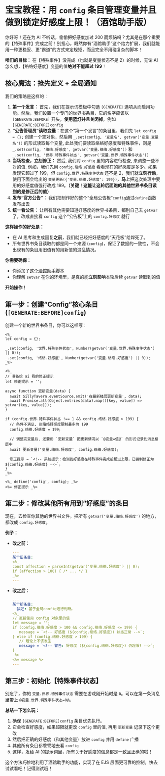 # 宝宝教程：用 `config` 条目管理变量并且做到锁定好感度上限！（酒馆助手版）

你好呀！还在为 AI 不听话，偷偷把好感度加过 200 而烦恼吗？尤其是在那个重要的【特殊事件】完成之前！别担心，既然你有“酒馆助手”这个给力扩展，我们就能用一种更稳妥、更“霸道”的方式来定规矩，而且完全不用碰复杂的脚本！

**咱们的目标：** 在【特殊事件】没完成（也就是变量状态不是 2）的时候，无论 AI 怎么想，【络络好感度】变量的值**绝对不能超过 199**！

## 核心魔法：抢先定义 + 全局通知

我们的策略是这样的：

1. **第一个发言：** 首先，我们在提示词模板中勾选 `[GENERATE]` 选项从而启用功能。然后，我们设置一个专门的世界书条目，它的名字应该以 `[GENERATE:BEFORE]` 开头，**使用蓝灯并且关闭掉**，例如 `[GENERATE:BEFORE]config`
2. **“公告管理员”读取变量**：在这个“第一个发言”的条目里，我们先 `let config = {};` 创建一个空对象，然后用 `_.set(config, '变量名', getvar('变量.变量名'))` 的形式读取每个变量, 此处我们要读取络络好感度和特殊事件，则是 `_.set(config, '络络.好感度', getvar('变量.络络.好感度'))` 和 `_.set(config, '世界.特殊事件状态', getvar('变量.世界.特殊事件状态'))`
3. **当场检查，立刻修正：** 然后, 我们对 `config` 里的内容进行检查, 来调整一些不对的值. 例如，我们先用 `config.络络.好感度` 看看现在的好感度是多少。如果发现它超过了 199，但 ``config.世界.特殊事件状态`` 还不是 2，我们就**立刻行动**，使用下面会给出的 `变量更新({'变量.络络.好感度': 199})`，**马上**把这次处理中要用的好感度值强行改成 199。**（关键！这能让这轮后面跑的其他世界书条目读到的是修正后的值）**
4. **发布“官方公告”：** 我们把制作好的整个“全局公告板”`config`通过`define`函数发布出去
5. **统一看公告：** 让所有其他需要知道好感度的世界书条目，都别自己去 `getvar` 了，改成直接看 `config` 这个“公告板”上的 `config.好感度` 就行

**这样操作的好处是：**

* 在 AI 思考和生成回复**之前**，我们就已经把好感度的“天花板”给焊死了。
* 所有世界书条目读取的都是同一个来源 (`config`)，保证了数据的一致性，不会出现有的条目用旧值有的用新值的混乱情况。

**你需要确保：**

* 你添加了[这个酒馆助手脚本](https://sillytavern-stage-girls-dog.readthedocs.io/tool_and_experience/variable_in_lorebook_without_qr/#id13)
* 你理解 `setvar` 在你的环境里，是真的能**立刻影响**本轮后续 `getvar` 读取到的值

**开始操作！**

## 第一步：创建“Config”核心条目 (`[GENERATE:BEFORE]config`)

创建一个新的世界书条目，你可以这样写：

```ejs
<%_
let config = {};

_.set(config, '世界.特殊事件状态', Number(getvar('变量.世界.特殊事件状态') || 0));
_.set(config, '络络.好感度', Number(getvar('变量.络络.好感度') || 0));
_%>

<%_
// 准备给 ai 看的修正提示
let 修正提示 = '';

async function 更新变量(data) {
  await SillyTavern.eventSource.emit('在最新楼层更新变量', data);
  await Promise.all(Object.entries(data).map(([key, value]) => setvar(key, value)));
}

if (config.世界.特殊事件状态 !== 1 && config.络络.好感度 > 199) {
  // 条件不满足, 则络络好感度限制最多为 199
  config.络络.好感度 = 199;

  // 调整完变量后, 还要用 `更新变量` 把更新情况以 `@变量=值@` 的形式记录到消息楼层中
  await 更新变量('变量.络络.好感度', config.络络.好感度);

  修正提示 = `<!-- 系统提示：检测到好感度在特殊事件完成前超过上限，已强制修正为 ${config.络络.好感度} -->`;
}
_%>

<%_ define('config', config); _%>
<%= 修正提示 _%>
```

## 第二步：修改其他所有用到“好感度”的条目

现在，去检查你其他的世界书文件。把所有 `getvar('变量.络络.好感度')` 的地方，都改成 `config.好感度`。

**例子：**

* **改之前：**

    ```yaml
    ---
    某个旧条目:
    <%_
    const affection = parseInt(getvar('变量.络络.好感度') || 0);
    if (affection > 100) { /* ... */ }
    _%>
    ---
    ```

* **改之后：**

    ```yaml
    ---
    某个新条目:
      描述: 基于全局config进行判断。
    <%_
    // 直接使用 config 对象里的值
    let message = '';
    if (config.络络.好感度 > 100 && config.络络.好感度 <= 199) {
       message = `<!-- 好感度 (${config.络络.好感度}) 状态正常 -->`;
    } else if (config.络络.好感度 > 199) {
       // 理论上不该发生
       message = `<!-- 警告: 好感度 (${config.络络.好感度}) 仍超限! -->`;
    }
    _%>
    <%= message %>
    ---
    ```

## 第三步：初始化【特殊事件状态】

别忘了，你的 `变量.世界.特殊事件状态` 需要在游戏刚开始时是 `0`。可以在第一条消息里带上 `@变量.世界.特殊事件状态=0@`。

**总结一下怎么玩：**

1. 确保 `[GENERATE:BEFORE]config` 条目优先执行。
2. 它会检查好感度，如果超限就更改 `config` 里的值, 再用 `更新变量` 记录下这个更改
3. 然后把正确的好感度（和其他变量）放进 `config` 并用 `define` 广播
4. 其他所有条目都乖乖地去看 `config`
5. 这样，发给 AI 的提示词里，所有关于好感度的信息都是一致且正确的啦！

这个方法巧妙地利用了酒馆助手的功能，实现了在 EJS 层面更可靠的控制。快去试试看吧！记得测试哦！
